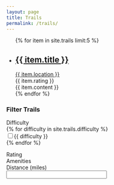 ```yaml
---
layout: page
title: Trails
permalink: /trails/
---
```


<div class="clearfix">
  <div id="map-all"></div>
  <script src='https://api.mapbox.com/mapbox.js/v2.2.3/mapbox.js'></script>
  <link href='https://api.mapbox.com/mapbox.js/v2.2.3/mapbox.css' rel='stylesheet' />
  <script>
      L.mapbox.accessToken = 'pk.eyJ1IjoidmFyaWFudHN0dWRpb3N0ZWFtIiwiYSI6IkJOeWd1dWMifQ.EpahpXGBtmn_3IROFYRS5w';
      var map = L.mapbox.map('map-all', 'mapbox.streets').setView([40.120231, -105.202415], 9);
      {% for item in site.trails %}
        var marker = L.marker([{{ item.latitude }}, {{ item.longitude }}]).addTo(map);
      {% endfor %}
      map.scrollWheelZoom.disable();
  </script>
  <ul class="trails">
    {% for item in site.trails limit:5 %}
      <li itemscope class="trail-item">
        <a href="{{ item.permalink }}"><h2 class="trail-name">{{ item.title }}</h2></a>
        <!-- Needs to link to map functions -->
        <a href="#"><div class="location">{{ item.location }}</div></a>
        <div class="rating">{{ item.rating }}</div>
        <div class="description">{{ item.content }}</div>
      </li>
    {% endfor %}
  </ul>
  <div class="trail-filter">
  	<h3>Filter Trails</h3>
  	<div class="filter-section">
  		<div>Difficulty</div>
      <form action="">
        {% for difficulty in site.trails.difficulty %}
          <div class="form-item form-type-bef-checkbox">
            <input type="checkbox" name="difficulty" value="{{ difficulty }}">{{ difficulty }}
          </div>
        {% endfor %}
      </form>
    </div>
  	<div class="filter-section">
  		<div>Rating</div>
      <!-- Needs on / off options-->
      <div class="star-icon"></div>
      <div class="star-icon"></div>
      <div class="star-icon"></div>
      <div class="star-icon"></div>
      <div class="star-icon"></div>
    </div>
  	<div class="filter-section">
  		<div>Amenities</div>
      <!-- -->
    </div>
  	<div class="filter-section">
  		<div>Distance (miles)</div>
      <input type="text" id="edit-field-distance-miles-value" name="field_distance_miles_value" value="" size="30" maxlength="128" class="form-text">
    </div>
  </div>
</div>